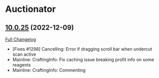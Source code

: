 # Auctionator

## [10.0.25](https://github.com/Auctionator/Auctionator/tree/10.0.25) (2022-12-09)
[Full Changelog](https://github.com/Auctionator/Auctionator/compare/10.0.24...10.0.25) 

- [Fixes #1298] Cancelling: Error if dragging scroll bar when undercut scan active  
- Mainline: CraftingInfo: Fix caching issue breaking profit info on some reagents  
- Mainline: CraftingInfo: Commenting  
